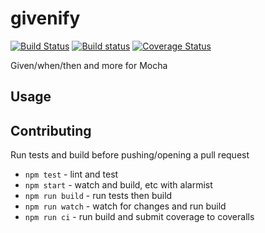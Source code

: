 # givenify

[![Build Status](https://travis-ci.org/pghalliday/givenify.svg?branch=master)](https://travis-ci.org/pghalliday/givenify)
[![Build status](https://ci.appveyor.com/api/projects/status/1wlmig229nxxhlxv/branch/master?svg=true)](https://ci.appveyor.com/project/pghalliday/givenify/branch/master)
[![Coverage Status](https://coveralls.io/repos/github/pghalliday/givenify/badge.svg?branch=master)](https://coveralls.io/github/pghalliday/givenify?branch=master)

Given/when/then and more for Mocha

## Usage

## Contributing

Run tests and build before pushing/opening a pull request

- `npm test` - lint and test
- `npm start` - watch and build, etc with alarmist
- `npm run build` - run tests then build
- `npm run watch` - watch for changes and run build
- `npm run ci` - run build and submit coverage to coveralls

